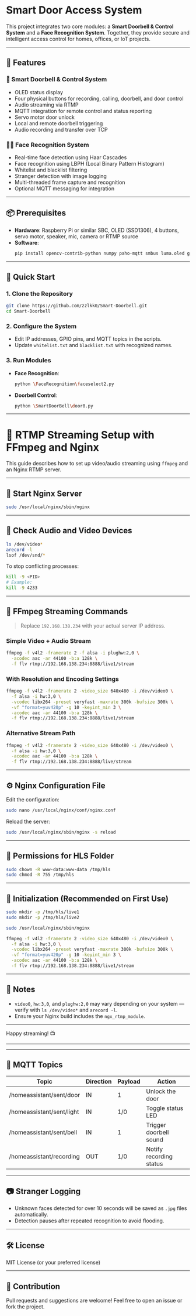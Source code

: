 
# Smart Door Access System

This project integrates two core modules: a **Smart Doorbell & Control System** and a **Face Recognition System**. Together, they provide secure and intelligent access control for homes, offices, or IoT projects.

---

## 🧠 Features

### 🔔 Smart Doorbell & Control System
- OLED status display
- Four physical buttons for recording, calling, doorbell, and door control
- Audio streaming via RTMP
- MQTT integration for remote control and status reporting
- Servo motor door unlock
- Local and remote doorbell triggering
- Audio recording and transfer over TCP

### 🧑‍💻 Face Recognition System
- Real-time face detection using Haar Cascades
- Face recognition using LBPH (Local Binary Pattern Histogram)
- Whitelist and blacklist filtering
- Stranger detection with image logging
- Multi-threaded frame capture and recognition
- Optional MQTT messaging for integration

---

## 📦 Prerequisites

- **Hardware**: Raspberry Pi or similar SBC, OLED (SSD1306), 4 buttons, servo motor, speaker, mic, camera or RTMP source
- **Software**:
  ```bash
  pip install opencv-contrib-python numpy paho-mqtt smbus luma.oled gpiozero pyaudio
  ```

---

## 🚀 Quick Start

### 1. Clone the Repository
```bash
git clone https://github.com/zzlkk0/Smart-Doorbell.git
cd Smart-Doorbell
```

### 2. Configure the System
- Edit IP addresses, GPIO pins, and MQTT topics in the scripts.
- Update `whitelist.txt` and `blacklist.txt` with recognized names.

### 3. Run Modules
- **Face Recognition**:
  ```bash
  python \FaceRecognition\faceselect2.py
  ```
- **Doorbell Control**:
  ```bash
  python \SmartDoorBell\door8.py
  ```
---

# 🔧 RTMP Streaming Setup with FFmpeg and Nginx

This guide describes how to set up video/audio streaming using `ffmpeg` and an Nginx RTMP server.

---

## 🚀 Start Nginx Server

```bash
sudo /usr/local/nginx/sbin/nginx
```

---

## 🧪 Check Audio and Video Devices

```bash
ls /dev/video*
arecord -l
lsof /dev/snd/*
```

To stop conflicting processes:
```bash
kill -9 <PID>
# Example:
kill -9 4233
```

---

## 📡 FFmpeg Streaming Commands

> Replace `192.168.138.234` with your actual server IP address.

### Simple Video + Audio Stream

```bash
ffmpeg -f v4l2 -framerate 2 -f alsa -i plughw:2,0 \
  -acodec aac -ar 44100 -b:a 128k \
  -f flv rtmp://192.168.138.234:8888/live1/stream
```

### With Resolution and Encoding Settings

```bash
ffmpeg -f v4l2 -framerate 2 -video_size 640x480 -i /dev/video0 \
  -f alsa -i hw:3,0 \
  -vcodec libx264 -preset veryfast -maxrate 300k -bufsize 300k \
  -vf "format=yuv420p" -g 10 -keyint_min 3 \
  -acodec aac -ar 44100 -b:a 128k \
  -f flv rtmp://192.168.138.234:8888/live1/stream
```

### Alternative Stream Path

```bash
ffmpeg -f v4l2 -framerate 2 -video_size 640x480 -i /dev/video0 \
  -f alsa -i hw:3,0 \
  -acodec aac -ar 44100 -b:a 128k \
  -f flv rtmp://192.168.138.234:8888/live/stream
```

---

## ⚙️ Nginx Configuration File

Edit the configuration:
```bash
sudo nano /usr/local/nginx/conf/nginx.conf
```

Reload the server:
```bash
sudo /usr/local/nginx/sbin/nginx -s reload
```

---

## 📂 Permissions for HLS Folder

```bash
sudo chown -R www-data:www-data /tmp/hls
sudo chmod -R 755 /tmp/hls
```

---

## 🧰 Initialization (Recommended on First Use)

```bash
sudo mkdir -p /tmp/hls/live1
sudo mkdir -p /tmp/hls/live2

sudo /usr/local/nginx/sbin/nginx

ffmpeg -f v4l2 -framerate 2 -video_size 640x480 -i /dev/video0 \
  -f alsa -i hw:3,0 \
  -vcodec libx264 -preset veryfast -maxrate 300k -bufsize 300k \
  -vf "format=yuv420p" -g 10 -keyint_min 3 \
  -acodec aac -ar 44100 -b:a 128k \
  -f flv rtmp://192.168.138.234:8888/live1/stream
```

---

## 📎 Notes

- `video0`, `hw:3,0`, and `plughw:2,0` may vary depending on your system — verify with `ls /dev/video*` and `arecord -l`.
- Ensure your Nginx build includes the `ngx_rtmp_module`.

---

Happy streaming! 📺








---

---

## 📡 MQTT Topics

| Topic                         | Direction | Payload | Action                  |
|------------------------------|-----------|---------|-------------------------|
| /homeassistant/sent/door     | IN        | 1       | Unlock the door         |
| /homeassistant/sent/light    | IN        | 1/0     | Toggle status LED       |
| /homeassistant/sent/bell     | IN        | 1       | Trigger doorbell sound  |
| /homeassistant/recording     | OUT       | 1/0     | Notify recording status |

---

## 📷 Stranger Logging

- Unknown faces detected for over 10 seconds will be saved as `.jpg` files automatically.
- Detection pauses after repeated recognition to avoid flooding.

---

## 🛠 License

MIT License (or your preferred license)

---

## 🙌 Contribution

Pull requests and suggestions are welcome! Feel free to open an issue or fork the project.
